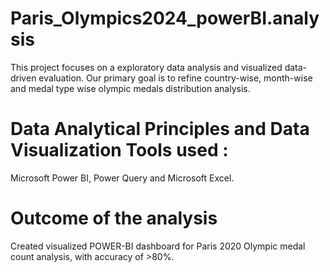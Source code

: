 # Paris_Olympics2024_powerBI.analysis
This project focuses on a exploratory data analysis and visualized data-driven evaluation. Our primary goal is to refine country-wise, month-wise and medal type wise olympic medals distribution analysis.
# Data Analytical Principles and Data Visualization Tools used :
Microsoft Power BI, Power Query and Microsoft Excel.

# Outcome of the analysis
Created visualized POWER-BI dashboard for Paris 2020 Olympic medal count analysis, with accuracy of >80%.



